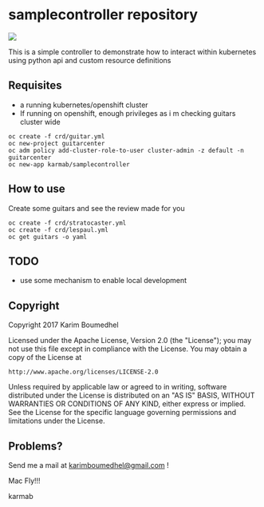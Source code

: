 # samplecontroller repository

[![](https://images.microbadger.com/badges/image/karmab/samplecontroller.svg)](https://microbadger.com/images/karmab/samplecontroller "Get your own image badge on microbadger.com")

This is a simple controller to demonstrate how to interact within kubernetes using python api and custom resource definitions

## Requisites

- a running kubernetes/openshift cluster
- If running on openshift, enough privileges as i m checking guitars cluster wide

```
oc create -f crd/guitar.yml
oc new-project guitarcenter
oc adm policy add-cluster-role-to-user cluster-admin -z default -n guitarcenter
oc new-app karmab/samplecontroller
```

## How to use

Create some guitars and see the review made for you

```
oc create -f crd/stratocaster.yml
oc create -f crd/lespaul.yml
oc get guitars -o yaml
```

## TODO

- use some mechanism to enable local development

## Copyright

Copyright 2017 Karim Boumedhel

Licensed under the Apache License, Version 2.0 (the "License");
you may not use this file except in compliance with the License.
You may obtain a copy of the License at

    http://www.apache.org/licenses/LICENSE-2.0

Unless required by applicable law or agreed to in writing, software
distributed under the License is distributed on an "AS IS" BASIS,
WITHOUT WARRANTIES OR CONDITIONS OF ANY KIND, either express or implied.
See the License for the specific language governing permissions and
limitations under the License.

## Problems?

Send me a mail at [karimboumedhel@gmail.com](mailto:karimboumedhel@gmail.com) !

Mac Fly!!!

karmab
